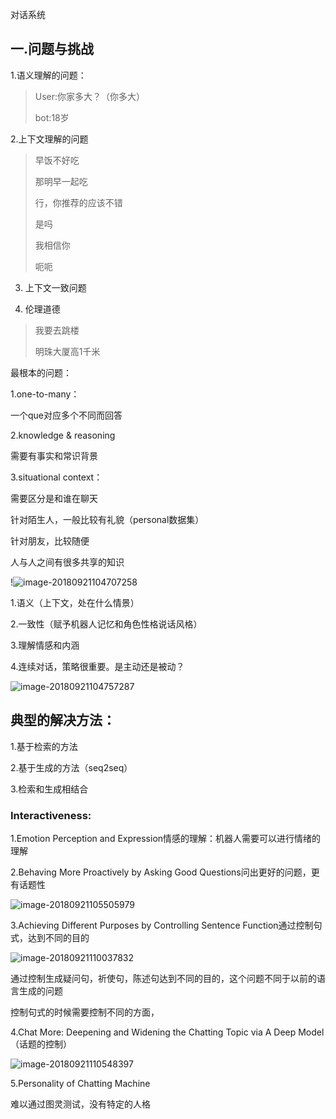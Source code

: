 对话系统

## 一.问题与挑战

1.语义理解的问题：

>User:你家多大？（你多大）
>
>bot:18岁

2.上下文理解的问题

> 早饭不好吃
>
> 那明早一起吃
>
> 行，你推荐的应该不错
>
> 是吗
>
> 我相信你
>
> 呃呃

3. 上下文一致问题

4. 伦理道德

>我要去跳楼
>
>明珠大厦高1千米
>

最根本的问题：

1.one-to-many：

一个que对应多个不同而回答

2.knowledge & reasoning 

需要有事实和常识背景

3.situational context：

需要区分是和谁在聊天

针对陌生人，一般比较有礼貌（personal数据集）

针对朋友，比较随便

人与人之间有很多共享的知识

!![image-20180921104707258](/Users/neinei/workspace/博二论文/多轮对话/计算未来轻沙龙—对话系统研究进展/笔记图片/image-20180921104707258.png)

1.语义（上下文，处在什么情景）

2.一致性（赋予机器人记忆和角色性格说话风格）

3.理解情感和内涵

4.连续对话，策略很重要。是主动还是被动？

![image-20180921104757287](/Users/neinei/workspace/博二论文/多轮对话/计算未来轻沙龙—对话系统研究进展/笔记图片/image-20180921104757287.png)



## 典型的解决方法：

1.基于检索的方法

2.基于生成的方法（seq2seq）

3.检索和生成相结合



### Interactiveness: 

1.Emotion Perception and Expression情感的理解：机器人需要可以进行情绪的理解

2.Behaving More Proactively by Asking Good Questions问出更好的问题，更有话题性

![image-20180921105505979](/Users/neinei/workspace/博二论文/多轮对话/计算未来轻沙龙—对话系统研究进展/笔记图片/image-20180921105505979.png)

3.Achieving Different Purposes by Controlling Sentence Function通过控制句式，达到不同的目的

![image-20180921110037832](/Users/neinei/workspace/博二论文/多轮对话/计算未来轻沙龙—对话系统研究进展/笔记图片/image-20180921110037832.png)

通过控制生成疑问句，祈使句，陈述句达到不同的目的，这个问题不同于以前的语言生成的问题

控制句式的时候需要控制不同的方面，

4.Chat More: Deepening and Widening the Chatting Topic via A Deep Model（话题的控制）

![image-20180921110548397](/Users/neinei/workspace/博二论文/多轮对话/计算未来轻沙龙—对话系统研究进展/笔记图片/image-20180921110548397.png)

5.Personality of Chatting Machine

难以通过图灵测试，没有特定的人格





